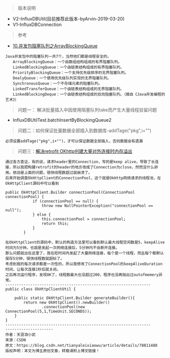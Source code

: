 > 版本说明
- V2-InfluxDBUtil(目前推荐此版本-byArvin-2019-03-20)
- V1-InfluxDBConnection

> 参考
- [10.并发包阻塞队列之ArrayBlockingQueue](http://www.cnblogs.com/yulinfeng/p/6986975.html)
```
Java并发包中的阻塞队列一共7个，当然他们都是线程安全的。 
　　ArrayBlockingQueue：一个由数组结构组成的有界阻塞队列。 
　　LinkedBlockingQueue：一个由链表结构组成的有界阻塞队列。 
　　PriorityBlockingQueue：一个支持优先级排序的无界阻塞队列。 
　　DealyQueue：一个使用优先级队列实现的无界阻塞队列。 
　　SynchronousQueue：一个不存储元素的阻塞队列。 
　　LinkedTransferQueue：一个由链表结构组成的无界阻塞队列。 
　　LinkedBlockingDeque：一个由链表结构组成的双向阻塞队列。（摘自《Java并发编程的艺术》）
```
>问题一：
> 解决批量插入中因使用阻塞队列take而产生大量线程驻留问题
- InfluxDBUtilTest.batchInsertByBlockingQueue2

> 问题二：如何保证批量数据全部插入到数据库-addTage("pkg",i+"")
```
必须设置addTage("pkg",i+"")，才可以保证数据全部插入，否则数据会有遗漏
```
> 问题三：[解决retrofit OKhttp创建大量对外连接时内存溢出](https://blog.csdn.net/tianyaleixiaowu/article/details/78811488)
```
通过各方查证，有的说，请求header里的Connection，写的是keep alive，导致了长连接，所以我把构建retrofit的header的地方改成了Connection为close，然而没什么卵用。依旧是上面的问题，很快线程数超过就崩溃了。 
后来开始调查OkHttpClient的ConnectionPool，这个就是OkHttp网络请求的线程池，在OkHttpClient源码中可以看到

public OkHttpClient.Builder connectionPool(ConnectionPool connectionPool) {
            if (connectionPool == null) {
                throw new NullPointerException("connectionPool == null");
            } else {
                this.connectionPool = connectionPool;
                return this;
            }
        }

在OkHttpClient的源码中，默认的构造方法里可以看到默认最大线程空闲数是5，keepAlive时间为5分钟。也就是发起一次网络连接后，5分钟内不会断开连接。
那么问题就出在这里了，我在短时间内发起了大量网络连接，每个是一个线程，而且每个都默认保存5分钟，很快线程数就超标了。 
考虑到我的每次请求都是一次性的，所以我修改了ConnectionPool的keepAliveDuration时间，让每次连接1秒后就关闭。
之后再次运行程序，发现OK了，线程数最大也没超过200，程序也没再抛出过outofmemery异常。
----------------------------------------------------------------
public class OkHttpClientUtil {

    public static OkHttpClient.Builder generateBuilder(){
        return new OkHttpClient().newBuilder()
                .connectionPool(new ConnectionPool(5,1,TimeUnit.SECONDS));
    }
}
---------------------------------------------------------------- 
--------------------- 
作者：天涯泪小武 
来源：CSDN 
原文：https://blog.csdn.net/tianyaleixiaowu/article/details/78811488 
版权声明：本文为博主原创文章，转载请附上博文链接！
```